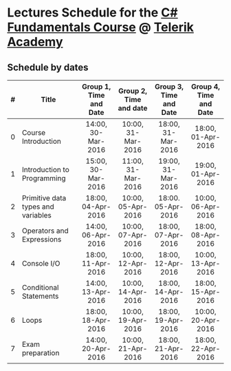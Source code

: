 #   Lectures Schedule for the [C# Fundamentals Course](http://telerikacademy.com/Courses/Courses/Details/323) @ [Telerik Academy](http://academy.telerik.com)


##  Schedule by dates

| #    | Title                              | Group 1, Time and Date | Group 2, Time and date | Group 3, Time and Date | Group 4, Time and Date |
| ---- | ---------------------------------- | :--------------------: | :--------------------: | :--------------------: | :--------------------: |
| 0    | Course Introduction                | 14:00, 30-Mar-2016     | 10:00, 31-Mar-2016     | 18:00, 31-Mar-2016     | 18:00, 01-Apr-2016     |
| 1    | Introduction to Programming        | 15:00, 30-Mar-2016     | 11:00, 31-Mar-2016     | 19:00, 31-Mar-2016     | 19:00, 01-Apr-2016     |
| 2    | Primitive data types and variables | 18:00, 04-Apr-2016     | 10:00, 05-Apr-2016     | 18:00. 05-Apr-2016     | 10:00, 06-Apr-2016     |
| 3    | Operators and Expressions          | 14:00, 06-Apr-2016     | 10:00, 07-Apr-2016     | 18:00, 07-Apr-2016     | 18:00, 08-Apr-2016     |
| 4    | Console I/O                        | 18:00, 11-Apr-2016     | 10:00, 12-Apr-2016     | 18:00, 12-Apr-2016     | 10:00, 13-Apr-2016     |
| 5    | Conditional Statements             | 14:00, 13-Apr-2016     | 10:00, 14-Apr-2016     | 18:00, 14-Apr-2016     | 18:00, 15-Apr-2016     |
| 6    | Loops                              | 18:00, 18-Apr-2016     | 10:00, 19-Apr-2016     | 18:00, 19-Apr-2016     | 10:00, 20-Apr-2016     |
| 7    | Exam preparation                   | 14:00, 20-Apr-2016     | 10:00, 21-Apr-2016     | 18:00, 21-Apr-2016     | 18:00, 22-Apr-2016     |

<!-- ##  Schedule by slots in week -->

<!--
| Time\Day      | Mon  | Tue  | Wed  | Thu  | Fri  |
| ------------- | ---- | ---- | ---- | ---- | ---- |
| 10:00 - 14:00 |      | C# 1 | C# 1 | C# 2 |      |
| 14:00 - 18:00 |      | HTML | C# 2 | HTML | HTML |
| 18:00 - 22:00 | C# 1 | C# 1 | HTML | C# 2 | C# 2 | -->

